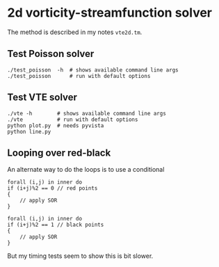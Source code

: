 # 2d vorticity-streamfunction solver

The method is described in my notes `vte2d.tm`.

## Test Poisson solver

```shell
./test_poisson  -h  # shows available command line args
./test_poisson      # run with default options
```

## Test VTE solver

```shell
./vte -h        # shows available command line args
./vte           # run with default options
python plot.py  # needs pyvista
python line.py
```

## Looping over red-black

An alternate way to do the loops is to use a conditional

```chapel
forall (i,j) in inner do
if (i+j)%2 == 0 // red points
{
    // apply SOR
}

forall (i,j) in inner do
if (i+j)%2 == 1 // black points
{
    // apply SOR
}
```

But my timing tests seem to show this is bit slower.
